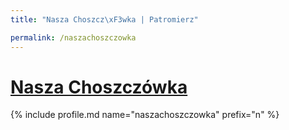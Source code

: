 ```yaml
---
title: "Nasza Choszcz\xF3wka | Patromierz"

permalink: /naszachoszczowka
---
```


# [Nasza Choszczówka](https://patronite.pl/naszachoszczowka)

{% include profile.md name="naszachoszczowka" prefix="n" %}

